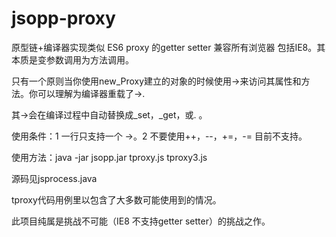 # jsopp-proxy

原型链+编译器实现类似 ES6 proxy 的getter setter 兼容所有浏览器 包括IE8。其本质是变参数调用为方法调用。

只有一个原则当你使用new_Proxy建立的对象的时候使用->来访问其属性和方法。你可以理解为编译器重载了->.

其->会在编译过程中自动替换成_set，_get，或. 。

使用条件：1 一行只支持一个 ->。2 不要使用++，--，+=，-= 目前不支持。

使用方法：java -jar jsopp.jar tproxy.js tproxy3.js

源码见jsprocess.java

tproxy代码用例里以包含了大多数可能使用到的情况。

此项目纯属是挑战不可能（IE8 不支持getter setter）的挑战之作。
